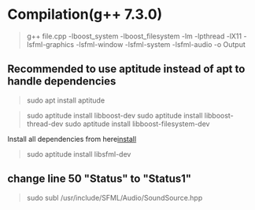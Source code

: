 # Compilation(g++ 7.3.0)
>g++ file.cpp -lboost_system -lboost_filesystem  -lm -lpthread -lX11 -lsfml-graphics -lsfml-window -lsfml-system -lsfml-audio -o Output


## Recommended to use aptitude instead of apt to handle dependencies
>sudo apt install aptitude

>sudo aptitude install libboost-dev
>sudo aptitude install libboost-thread-dev
>sudo aptitude install  libboost-filesystem-dev

Install all dependencies from here[install](https://gist.github.com/NoobsArePeople2/8086528)

>sudo aptitude install libsfml-dev

## change line 50 "Status" to "Status1"
>sudo subl /usr/include/SFML/Audio/SoundSource.hpp
